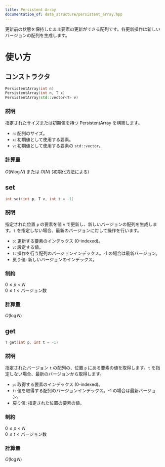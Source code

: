 ```yaml
---
title: Persistent Array             
documentation_of: data_structure/persistent_array.hpp
---
```

更新前の状態を保持したまま要素の更新ができる配列です。各更新操作は新しいバージョンの配列を生成します。

# 使い方
## コンストラクタ

```cpp
PersistentArray(int n)
PersistentArray(int n, T x)
PersistentArray(std::vector<T> v)
```

### 説明

指定されたサイズまたは初期値を持つ PersistentArray を構築します。

- `n`: 配列のサイズ。
- `x`: 初期値として使用する要素。
- `v`: 初期値として使用する要素の `std::vector`。

### 計算量

$O(N \log N)$ または $O(N)$ (初期化方法による)

## set

```cpp
int set(int p, T v, int t = -1)
```

### 説明

指定された位置 `p` の要素を値 `v` で更新し、新しいバージョンの配列を生成します。`t` を指定しない場合、最新のバージョンに対して操作を行います。

- `p`: 更新する要素のインデックス (0-indexed)。
- `v`: 設定する値。
- `t`: 操作を行う配列のバージョンインデックス。-1 の場合は最新バージョン。
- 戻り値: 新しいバージョンのインデックス。

### 制約

$0 \le p < N$<br>
$0 \le t < \text{バージョン数}$

### 計算量

$O(\log N)$

## get

```cpp
T get(int p, int t = -1)
```

### 説明

指定されたバージョン `t` の配列の、位置 `p` にある要素の値を取得します。`t` を指定しない場合、最新のバージョンから取得します。

- `p`: 取得する要素のインデックス (0-indexed)。
- `t`: 値を取得する配列のバージョンインデックス。-1 の場合は最新バージョン。
- 戻り値: 指定された位置の要素の値。

### 制約

$0 \le p < N$<br>
$0 \le t < \text{バージョン数}$

### 計算量

$O(\log N)$
